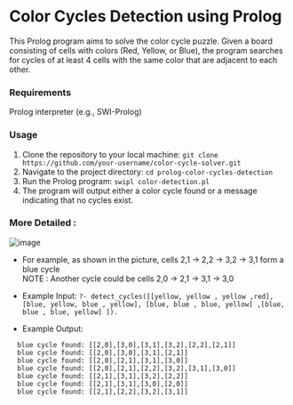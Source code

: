 # Color Cycles Detection using Prolog
This Prolog program aims to solve the color cycle puzzle. Given a board consisting of cells with colors (Red, Yellow, or Blue), the program searches for cycles of at least 4 cells with the same color that are adjacent to each other.

### Requirements
Prolog interpreter (e.g., SWI-Prolog)

### Usage
1. Clone the repository to your local machine:
  ```git clone https://github.com/your-username/color-cycle-solver.git```
2. Navigate to the project directory:
```cd prolog-color-cycles-detection```
3. Run the Prolog program:
```swipl color-detection.pl```
4. The program will output either a color cycle found or a message indicating that no cycles exist.


### More Detailed : 
![image](https://github.com/AbdelrhmanReda17/Prolog-Color-Cycles-Detection/assets/90706154/8a8ad706-4f3a-418d-a921-c400a4d9e816)
-  For example, as shown in the picture, cells 2,1 -> 2,2 -> 3,2 -> 3,1 form a blue cycle  
  NOTE : Another cycle could be cells 2,0 -> 2,1 -> 3,1 -> 3,0

- Example Input: ``?- detect_cycles([[yellow, yellow , yellow ,red], [blue, yellow, blue , yellow], [blue, blue , blue, yellow] ,[blue, blue , blue, yellow] ]). ``
- Example Output:
```
  blue cycle found: [[2,0],[3,0],[3,1],[3,2],[2,2],[2,1]]
  blue cycle found: [[2,0],[3,0],[3,1],[2,1]]
  blue cycle found: [[2,0],[2,1],[3,1],[3,0]]
  blue cycle found: [[2,0],[2,1],[2,2],[3,2],[3,1],[3,0]]
  blue cycle found: [[2,1],[3,1],[3,2],[2,2]]
  blue cycle found: [[2,1],[3,1],[3,0],[2,0]]
  blue cycle found: [[2,1],[2,2],[3,2],[3,1]]
```
